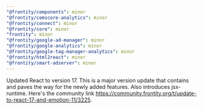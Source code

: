 ```yaml
---
"@frontity/components": minor
"@frontity/comscore-analytics": minor
"@frontity/connect": minor
"@frontity/core": minor
"frontity": minor
"@frontity/google-ad-manager": minor
"@frontity/google-analytics": minor
"@frontity/google-tag-manager-analytics": minor
"@frontity/html2react": minor
"@frontity/smart-adserver": minor
---
```


Updated React to version 17. This is a major version update that contains and paves the way for the newly added features. Also introduces jsx-runtime. Here's the community link https://community.frontity.org/t/update-to-react-17-and-emotion-11/3225.
